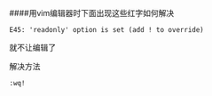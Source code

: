 
####用vim编辑器时下面出现这些红字如何解决
```
E45: 'readonly' option is set (add ! to override)
```

就不让编辑了


解决方法
```
:wq!
```






